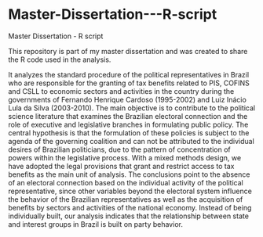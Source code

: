 Master-Dissertation---R-script
==============================

Master Dissertation - R script

This repository is part of my master dissertation and was created to share the R code used in the analysis.

It analyzes the standard procedure of the political representatives in Brazil who are responsible for the 
granting of tax benefits related to PIS, COFINS and CSLL to economic sectors and activities in the country 
during the governments of Fernando Henrique Cardoso (1995-2002) and Luiz Inácio Lula da Silva (2003-2010). 
The main objective is to contribute to the political science literature that examines the Brazilian electoral 
connection and the role of executive and legislative branches in formulating public policy. 
The central hypothesis is that the formulation of these policies is subject to the agenda of the governing 
coalition and can not be attributed to the individual desires of Brazilian politicians, due to the pattern of 
concentration of powers within the legislative process. With a mixed methods design, we have adopted the legal 
provisions that grant and restrict access to tax benefits as the main unit of analysis. The conclusions point to the 
absence of an electoral connection based on the individual activity of the political representative, since other 
variables beyond the electoral system influence the behavior of the Brazilian representatives as well as the acquisition
of benefits by sectors and activities of the national economy. Instead of being individually built, our analysis 
indicates that the relationship between state and interest groups in Brazil is built on party behavior.